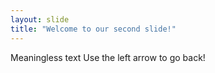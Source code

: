 ```yaml
---
layout: slide
title: "Welcome to our second slide!"
---
```

Meaningless text
Use the left arrow to go back!

